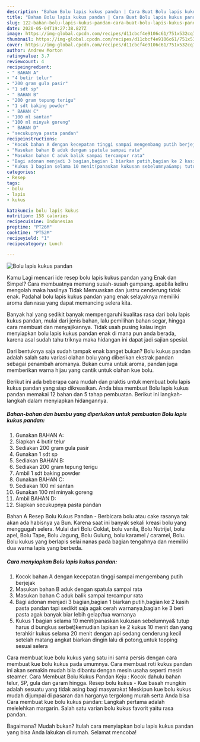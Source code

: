 ```yaml
---
description: "Bahan Bolu lapis kukus pandan | Cara Buat Bolu lapis kukus pandan Yang Enak dan Simpel"
title: "Bahan Bolu lapis kukus pandan | Cara Buat Bolu lapis kukus pandan Yang Enak dan Simpel"
slug: 122-bahan-bolu-lapis-kukus-pandan-cara-buat-bolu-lapis-kukus-pandan-yang-enak-dan-simpel
date: 2020-05-04T19:27:38.827Z
image: https://img-global.cpcdn.com/recipes/d11cbcf4e9106c61/751x532cq70/bolu-lapis-kukus-pandan-foto-resep-utama.jpg
thumbnail: https://img-global.cpcdn.com/recipes/d11cbcf4e9106c61/751x532cq70/bolu-lapis-kukus-pandan-foto-resep-utama.jpg
cover: https://img-global.cpcdn.com/recipes/d11cbcf4e9106c61/751x532cq70/bolu-lapis-kukus-pandan-foto-resep-utama.jpg
author: Andrew Morton
ratingvalue: 3.7
reviewcount: 4
recipeingredient:
- " BAHAN A"
- "4 butir telur"
- "200 gram gula pasir"
- "1 sdt sp"
- " BAHAN B"
- "200 gram tepung terigu"
- "1 sdt baking powder"
- " BAHAN C"
- "100 ml santan"
- "100 ml minyak goreng"
- " BAHAN D"
- "secukupnya pasta pandan"
recipeinstructions:
- "Kocok bahan A dengan kecepatan tinggi sampai mengembang putih berjejak"
- "Masukan bahan B aduk dengan spatula sampai rata"
- "Masukan bahan C aduk balik sampai tercampur rata"
- "Bagi adonan menjadi 3 bagian,bagian 1 biarkan putih,bagian ke 2 kasih pasta pandan tapi sedikit saja agak cerah warnanya,bagian ke 3 beri pasta agak banyak biar lebih gelap/tua warnanya"
- "Kukus 1 bagian selama 10 menit(panaskan kukusan sebelumnya&amp; tutup harus d bungkus serbet)kemudian lapisan ke 2 kukus 10 menit dan yang terahkir kukus selama 20 menit dengan api sedang cenderung kecil setelah matang angkat biarkan dingin lalu di potong,untuk topping sesuai selera"
categories:
- Resep
tags:
- bolu
- lapis
- kukus

katakunci: bolu lapis kukus 
nutrition: 158 calories
recipecuisine: Indonesian
preptime: "PT26M"
cooktime: "PT52M"
recipeyield: "1"
recipecategory: Lunch

---
```



![Bolu lapis kukus pandan](https://img-global.cpcdn.com/recipes/d11cbcf4e9106c61/751x532cq70/bolu-lapis-kukus-pandan-foto-resep-utama.jpg)

Kamu Lagi mencari ide resep bolu lapis kukus pandan yang Enak dan Simpel? Cara membuatnya memang susah-susah gampang. apabila keliru mengolah maka hasilnya Tidak Memuaskan dan justru cenderung tidak enak. Padahal bolu lapis kukus pandan yang enak selayaknya memiliki aroma dan rasa yang dapat memancing selera kita.

Banyak hal yang sedikit banyak mempengaruhi kualitas rasa dari bolu lapis kukus pandan, mulai dari jenis bahan, lalu pemilihan bahan segar, hingga cara membuat dan menyajikannya. Tidak usah pusing kalau ingin menyiapkan bolu lapis kukus pandan enak di mana pun anda berada, karena asal sudah tahu triknya maka hidangan ini dapat jadi sajian spesial.

Dari bentuknya saja sudah tampak enak banget bukan? Bolu kukus pandan adalah salah satu variasi olahan bolu yang diberikan ekstrak pandan sebagai penambah aromanya. Bukan cuma untuk aroma, pandan juga memberikan warna hijau yang cantik untuk olahan kue bolu.


Berikut ini ada beberapa cara mudah dan praktis untuk membuat bolu lapis kukus pandan yang siap dikreasikan. Anda bisa membuat Bolu lapis kukus pandan memakai 12 bahan dan 5 tahap pembuatan. Berikut ini langkah-langkah dalam menyiapkan hidangannya.

<!--inarticleads1-->

##### Bahan-bahan dan bumbu yang diperlukan untuk pembuatan Bolu lapis kukus pandan:

1. Gunakan  BAHAN A:
1. Siapkan 4 butir telur
1. Sediakan 200 gram gula pasir
1. Gunakan 1 sdt sp
1. Sediakan  BAHAN B:
1. Sediakan 200 gram tepung terigu
1. Ambil 1 sdt baking powder
1. Gunakan  BAHAN C:
1. Sediakan 100 ml santan
1. Gunakan 100 ml minyak goreng
1. Ambil  BAHAN D:
1. Siapkan secukupnya pasta pandan


Bahan A Resep Bolu Kukus Pandan - Berbicara bolu atau cake rasanya tak akan ada habisnya ya Bun. Karena saat ini banyak sekali kreasi bolu yang menggugah selera. Mulai dari Bolu Coklat, bolu vanila, Bolu Nutrijel, bolu apel, Bolu Tape, Bolu Jagung, Bolu Gulung, bolu karamel / caramel, Bolu. Bolu kukus yang berlapis selai nanas pada bagian tengahnya dan memiliki dua warna lapis yang berbeda. 

<!--inarticleads2-->

##### Cara menyiapkan Bolu lapis kukus pandan:

1. Kocok bahan A dengan kecepatan tinggi sampai mengembang putih berjejak
1. Masukan bahan B aduk dengan spatula sampai rata
1. Masukan bahan C aduk balik sampai tercampur rata
1. Bagi adonan menjadi 3 bagian,bagian 1 biarkan putih,bagian ke 2 kasih pasta pandan tapi sedikit saja agak cerah warnanya,bagian ke 3 beri pasta agak banyak biar lebih gelap/tua warnanya
1. Kukus 1 bagian selama 10 menit(panaskan kukusan sebelumnya&amp; tutup harus d bungkus serbet)kemudian lapisan ke 2 kukus 10 menit dan yang terahkir kukus selama 20 menit dengan api sedang cenderung kecil setelah matang angkat biarkan dingin lalu di potong,untuk topping sesuai selera


Cara membuat kue bolu kukus yang satu ini sama persis dengan cara membuat kue bolu kukus pada umumnya. Cara membuat roti kukus pandan ini akan semakin mudah bila dibantu dengan mesin usaha seperti mesin steamer. Cara Membuat Bolu Kukus Pandan Keju : Kocok dahulu bahan telur, SP, gula dan garam hingga. Resep bolu kukus - Kue basah mungkin adalah sesuatu yang tidak asing bagi masyarakat Meskipun kue bolu kukus mudah dijumpai di pasaran dan harganya tergolong murah serta Anda bisa Cara membuat kue bolu kukus pandan: Langkah pertama adalah melelehkan margarin. Salah satu varian bolu kukus favorit yaitu rasa pandan. 

Bagaimana? Mudah bukan? Itulah cara menyiapkan bolu lapis kukus pandan yang bisa Anda lakukan di rumah. Selamat mencoba!
